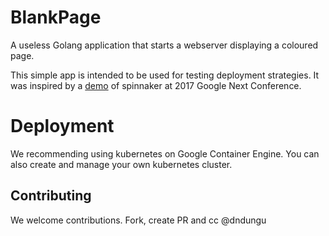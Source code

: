 # BlankPage
A useless Golang application that  starts a webserver displaying a coloured page.

This simple app is intended to be used for testing deployment strategies. It was
inspired by a [demo](https://www.youtube.com/watch?v=05EZx3MBHSY) of spinnaker
at 2017 Google Next Conference.

# Deployment
We recommending using kubernetes on Google Container Engine. You can also create
and manage your own kubernetes cluster.

## Contributing
We welcome contributions. Fork, create PR and cc @dndungu
